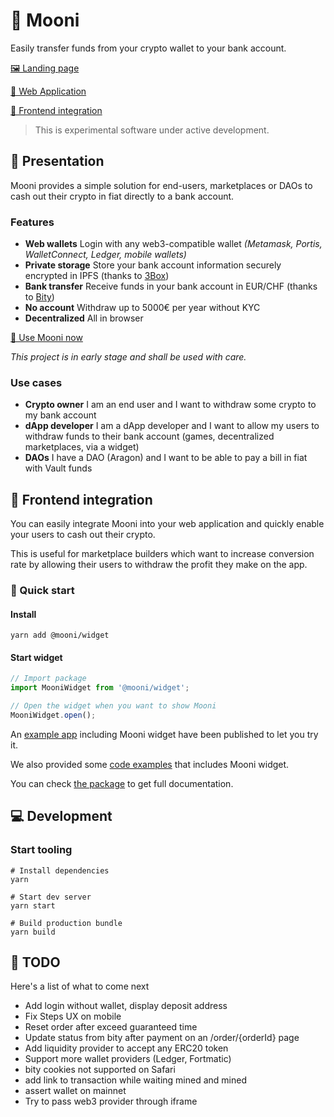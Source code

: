 # 🌚 Mooni

Easily transfer funds from your crypto wallet to your bank account.

[🖼 Landing page](https://mooni.launchaco.com)

[🚀 Web Application](https://mooni.now.sh)

[🔮 Frontend integration](#🔮-Frontend-integration)

> This is experimental software under active development.

## 📃 Presentation

Mooni provides a simple solution for end-users, marketplaces or DAOs to cash out their crypto in fiat directly to a bank account.

### Features
- **Web wallets** Login with any web3-compatible wallet *(Metamask, Portis, WalletConnect, Ledger, mobile wallets)*
- **Private storage** Store your bank account information securely encrypted in IPFS (thanks to [3Box](https://3box.io))
- **Bank transfer** Receive funds in your bank account in EUR/CHF (thanks to [Bity](https://bity.com))
- **No account** Withdraw up to 5000€ per year without KYC
- **Decentralized** All in browser

[🚀 Use Mooni now](https://mooni.now.sh)

*This project is in early stage and shall be used with care.*

### Use cases
- **Crypto owner** I am an end user and I want to withdraw some crypto to my bank account
- **dApp developer** I am a dApp developer and I want to allow my users to withdraw funds to their bank account (games, decentralized marketplaces, via a widget)
- **DAOs** I have a DAO (Aragon) and I want to be able to pay a bill in fiat with Vault funds

## 🔮 Frontend integration

You can easily integrate Mooni into your web application and quickly enable your users to cash out their crypto.

This is useful for marketplace builders which want to increase conversion rate by allowing their users to withdraw the profit they make on the app.


### 🎁 Quick start

#### Install

`yarn add @mooni/widget`
 
#### Start widget

```js
// Import package
import MooniWidget from '@mooni/widget';

// Open the widget when you want to show Mooni
MooniWidget.open();
```

An [example app](https://mooni-host-iframe.now.sh/) including Mooni widget have been published to let you try it.

We also provided some [code examples](host-example) that includes Mooni widget.

You can check [the package](packages/widget) to get full documentation.

## 💻 Development

### Start tooling

```
# Install dependencies
yarn

# Start dev server
yarn start

# Build production bundle
yarn build
```

## 💭 TODO

Here's a list of what to come next

- Add login without wallet, display deposit address
- Fix Steps UX on mobile
- Reset order after exceed guaranteed time
- Update status from bity after payment on an /order/{orderId} page
- Add liquidity provider to accept any ERC20 token
- Support more wallet providers (Ledger, Fortmatic)
- bity cookies not supported on Safari
- add link to transaction while waiting mined and mined
- assert wallet on mainnet
- Try to pass web3 provider through iframe
